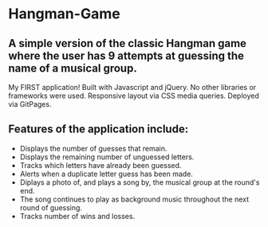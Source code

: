 # Hangman-Game

## A simple version of the classic Hangman game where the user has 9 attempts at guessing the name of a musical group. 

My FIRST application! Built with Javascript and jQuery. No other libraries or frameworks were used.  Responsive layout via CSS media queries.  Deployed via GitPages.

## Features of the application include:

* Displays the number of guesses that remain.
* Displays the remaining number of unguessed letters.
* Tracks which letters have already been guessed.
* Alerts when a duplicate letter guess has been made.
* Diplays a photo of, and plays a song by, the musical group at the round's end.
* The song continues to play as background music throughout the next round of guessing.
* Tracks number of wins and losses.
 